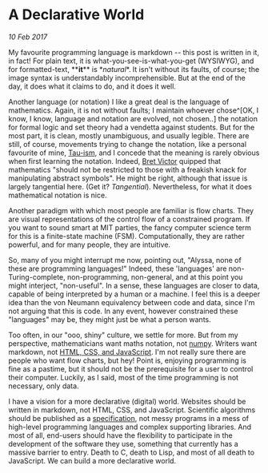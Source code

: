 A Declarative World
=================
_10 Feb 2017_

My favourite programming language is markdown -- this post is written in it, in
fact! For plain text, it is what-you-see-is-what-you-get (WYSIWYG), and for
formatted-text, \*\***it**\*\* is \**natural*\*. It isn't without its faults,
of course; the image syntax is understandably incomprehensible. But at the end
of the day, it does what it claims to do, and it does it well.

Another language (or notation) I like a great deal is the language of
mathematics. Again, it is not without faults; I maintain whoever chose^[OK, I
know, I know, language and notation are evolved, not chosen..] the notation for
formal logic and set theory had a vendetta against students. But for the most
part, it is clean, mostly unambiguous, and usually legible. There are still, of
course, movements trying to change the notation, like a personal favourite of
mine, [Tau-ism](http://tauday.com/), and I concede that the meaning is rarely
obvious when first learning the notation. Indeed, [Bret
Victor](http://worrydream.com/KillMath/) quipped that mathematics "should not
be restricted to those with a freakish knack for manipulating abstract
symbols". He might be right, although that issue is largely tangential here.
(Get it? _Tangential_). Nevertheless, for what it does mathematical notation is
nice.

Another paradigm with which most people are familiar is flow charts. They are
visual representations of the control flow of a constrained program. If you
want to sound smart at MIT parties, the fancy computer science term for this is
a finite-state machine (FSM). Computationally, they are rather powerful, and
for many people, they are intuitive.

So, many of you might interrupt me now, pointing out, "Alyssa, none of these
are programming languages!" Indeed, these 'languages' are non-Turing-complete,
non-programming, non-general, and at this point you might interject,
"non-useful". In a sense, these languages are closer to data, capable of being
interpreted by a human or a machine. I feel this is a deeper idea than the von
Neumann equivalency between code and data, since I'm not arguing that this is
code. In any event, however constrained these "languages" may be, they might
just be what a person wants.

Too often, in our "ooo, shiny" culture, we settle for more. But from my
perspective, mathematicians want maths notation, not
[numpy](http://www.numpy.org/). Writers want markdown, not [HTML, CSS, and
JavaScript](javascript-vanity.html). I'm not really sure there are people who
want flow charts, but hey! Point is, enjoying programming is fine as a pastime,
but it should not be the prerequisite for  a user to control their computer.
Luckily, as I said, most of the time programming is not necessary, only data.

I have a vision for a more declarative (digital) world. Websites should be
written in markdown, not HTML, CSS, and JavaScript. Scientific algorithms
should be published as a [specification](magic-specifications.html), not messy
programs in a mess of high-level programming languages and complex supporting
libraries. And most of all, end-users should have the flexibility to
participate in the development of the software they use, something that
currently has a massive barrier to entry. Death to C, death to Lisp, and most
of all death to JavaScript. We can build a more declarative world.
